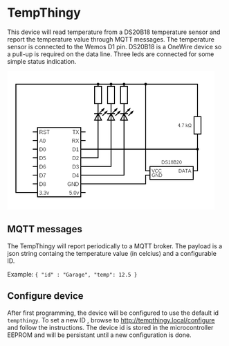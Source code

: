 # TempThingy

This device will read temperature from a DS20B18 temperature sensor and report the temperature value through MQTT messages.
The temperature sensor is connected to the Wemos D1 pin. DS20B18 is a OneWire device so a pull-up is required on the data line. Three leds are connected for some simple status indication.

![circuit](circuit.png)

## MQTT messages
The TempThingy will report periodically to a MQTT broker. The payload is a json string containg the temperature value (in celcius) and a configurable ID.

Example:
`{ "id" : "Garage", "temp": 12.5 }`

## Configure device
After first programming, the device will be configured to use the default id `tempthingy`. To set a new ID , browse to http://tempthingy.local/configure and follow the instructions. The device id is stored in the microcontroller EEPROM and will be persistant until a new configuration is done. 


